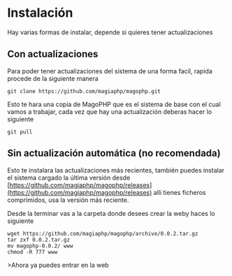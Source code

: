 # Instalación

Hay varias formas de instalar, depende si quieres tener actualizaciones

## Con actualizaciones

Para poder tener actualizaciones del sistema de una forma facil, rapida procede de la siguiente manera

```
git clone https://github.com/magiaphp/magophp.git
```

Esto te hara una copia de MagoPHP que es el sistema de base con el cual vamos a trabajar, cada vez que hay una actualización deberas hacer lo siguiente

```
git pull
```

## Sin actualización automática \(no recomendada\)

Esto te instalara las actualizaciones más recientes, también puedes instalar el sistema cargado la última versión desde [https://github.com/magiaphp/magophp/releases](https://github.com/magiaphp/magophp/releases) alli tienes ficheros comprimidos, usa la versión más reciente.

Desde la terminar vas a la carpeta donde desees crear la weby haces lo siguiente

```
wget https://github.com/magiaphp/magophp/archive/0.0.2.tar.gz
tar zxf 0.0.2.tar.gz
mv magophp-0.0.2/ www
chmod -R 777 www
```

&gt;Ahora ya puedes entrar en la web

